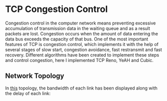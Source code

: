 # TCP Congestion Control
Congestion control in the computer network means preventing excessive accumulation of transmission data in the waiting queue and as a result packets are lost. Congestion occurs when the amount of data entering the data bus exceeds the capacity of that bus. One of the most important features of TCP is congestion control, which implements it with the help of several stages of slow start, congestion avoidance, fast restransmit and fast recovery.  Different algorithms have been created to implement these steps and control congestion, here I implemented TCP Reno, YeAH and Cubic.

## Network Topology
In [this]() topology, the bandwidth of each link has been displayed along with the delay of each link:

